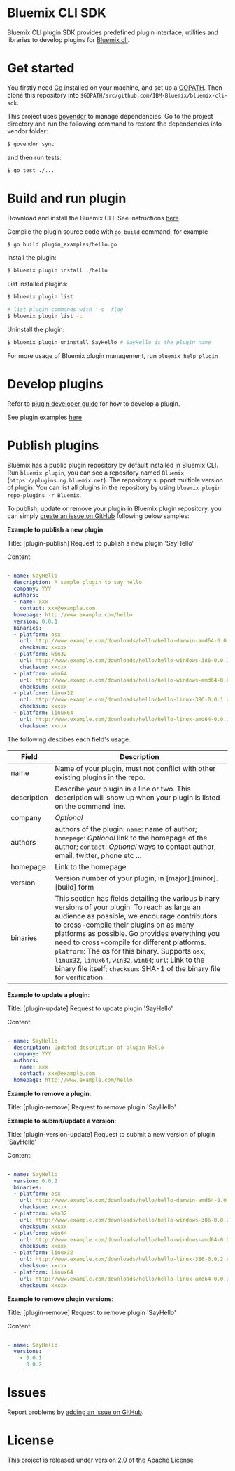 # Bluemix CLI SDK

Bluemix CLI plugin SDK provides predefined plugin interface, utilities and libraries to develop plugins for [Bluemix cli](https://clis.ng.bluemix.net).

# Get started

You firstly need [Go](http://www.golang.org) installed on your machine, and set up a [GOPATH](http://golang.org/doc/code.html#GOPATH). Then clone this repository into `$GOPATH/src/github.com/IBM-Bluemix/bluemix-cli-sdk`. 

This project uses [govendor](https://github.com/kardianos/govendor) to manage dependencies. Go to the project directory and run the following command to restore the dependencies into vendor folder:

```bash
$ govendor sync
```

and then run tests:

```bash
$ go test ./...
```

# Build and run plugin

Download and install the Bluemix CLI. See instructions [here](https://clis.ng.bluemix.net).

Compile the plugin source code with `go build` command, for example

```bash
$ go build plugin_examples/hello.go
```

Install the plugin:

```bash
$ bluemix plugin install ./hello
```

List installed plugins:

```bash
$ bluemix plugin list

# list plugin commands with '-c' flag
$ bluemix plugin list -c
```

Uninstall the plugin:

```bash
$ bluemix plugin uninstall SayHello # SayHello is the plugin name
```

For more usage of Bluemix plugin management, run `bluemix help plugin`

# Develop plugins

Refer to [plugin developer guide](https://github.com/IBM-Bluemix/bluemix-cli-sdk/blob/master/docs/plugin_developer_guide.md) for how to develop a plugin.

See plugin examples [here](https://github.com/IBM-Bluemix/bluemix-cli-sdk/tree/master/plugin_examples)

# Publish plugins

Bluemix has a public plugin repository by default installed in Bluemix CLI. Run `bluemix plugin`, you can see a repository named `Bluemix` (`https://plugins.ng.bluemix.net`). The repository support multiple version of plugin. You can list all plugins in the repository by using `bluemix plugin repo-plugins -r Bluemix`.

To publish, update or remove your plugin in Bluemix plugin repository, you can simply [create an issue on GitHub](https://github.com/IBM-Bluemix/bluemix-cli-sdk/issues/new) following below samples:

**Example to publish a new plugin**:

Title: [plugin-publish] Request to publish a new plugin 'SayHello'

Content:

```yaml

- name: SayHello
  description: A sample plugin to say hello
  company: YYY
  authors:
  - name: xxx
    contact: xxx@example.com
  homepage: http://www.example.com/hello
  version: 0.0.1
  binaries:
  - platform: osx
    url: http://www.example.com/downloads/hello/hello-darwin-amd64-0.0.1
    checksum: xxxxx
  - platform: win32
    url: http://www.example.com/downloads/hello/hello-windows-386-0.0.1.exe
    checksum: xxxxx
  - platform: win64
    url: http://www.example.com/downloads/hello/hello-windows-amd64-0.0.1.exe
    checksum: xxxxx
  - platform: linux32
    url: http://www.example.com/downloads/hello/hello-linux-386-0.0.1.exe
    checksum: xxxxx
  - platform: linux64
    url: http://www.example.com/downloads/hello/hello-linux-amd64-0.0.1.exe
    checksum: xxxxx
```

The following descibes each field's usage.

Field | Description
------ | ---------
name | Name of your plugin, must not conflict with other existing plugins in the repo.
description | Describe your plugin in a line or two. This description will show up when your plugin is listed on the command line.
company | *Optional*
authors | authors of the plugin: `name`: name of author; `homepage`: *Optional* link to the homepage of the author; `contact`: *Optional* ways to contact author, email, twitter, phone etc ...
homepage | Link to the homepage
version | Version number of your plugin, in [major].[minor].[build] form
binaries | This section has fields detailing the various binary versions of your plugin. To reach as large an audience as possible, we encourage contributors to cross-compile their plugins on as many platforms as possible. Go provides everything you need to cross-compile for different platforms. `platform`: The os for this binary. Supports `osx`, `linux32`, `linux64`, `win32`, `win64`; `url`: Link to the binary file itself; `checksum`: SHA-1 of the binary file for verification.

**Example to update a plugin**:

Title: [plugin-update] Request to update plugin 'SayHello'

Content:

```yaml

- name: SayHello
  description: Updated description of plugin Hello
  company: YYY
  authors:
  - name: xxx
    contact: xxx@example.com
  homepage: http://www.example.com/hello
```

**Example to remove a plugin**:

Title: [plugin-remove] Request to remove plugin 'SayHello'


**Example to submit/update a version**:

Title: [plugin-version-update] Request to submit a new version of plugin 'SayHello'

Content:

```yaml

- name: SayHello
  version: 0.0.2
  binaries:
  - platform: osx
    url: http://www.example.com/downloads/hello/hello-darwin-amd64-0.0.2
    checksum: xxxxx
  - platform: win32
    url: http://www.example.com/downloads/hello/hello-windows-386-0.0.2.exe
    checksum: xxxxx
  - platform: win64
    url: http://www.example.com/downloads/hello/hello-windows-amd64-0.0.2.exe
    checksum: xxxxx
  - platform: linux32
    url: http://www.example.com/downloads/hello/hello-linux-386-0.0.2.exe
    checksum: xxxxx
  - platform: linux64
    url: http://www.example.com/downloads/hello/hello-linux-amd64-0.0.2.exe
    checksum: xxxxx
```

**Example to remove plugin versions**:

Title: [plugin-remove] Request to remove plugin 'SayHello'

Content:

```yaml

- name: SayHello
  versions:
    - 0.0.1
      0.0.2
```

# Issues

Report problems by [adding an issue on GitHub](https://github.com/IBM-Bluemix/bluemix-cli-sdk/issues/new).

# License

This project is released under version 2.0 of the [Apache License](https://github.com/IBM-Bluemix/bluemix-cli-sdk/blob/master/LICENSE)





